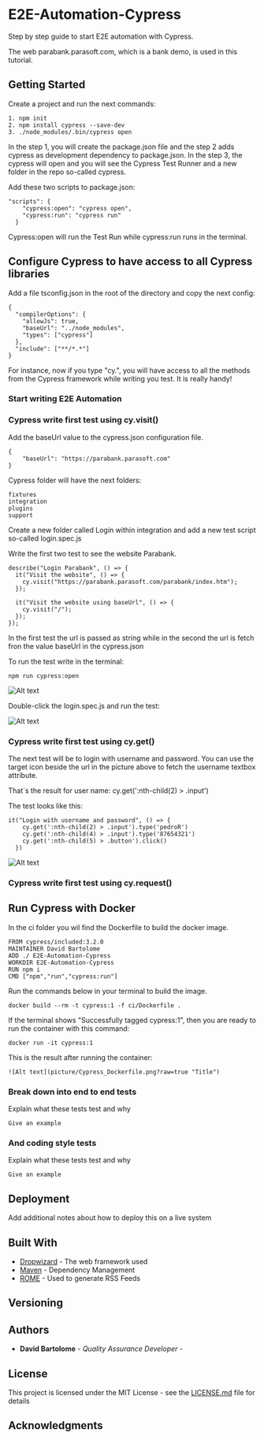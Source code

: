 # E2E-Automation-Cypress

Step by step guide to start E2E automation with Cypress.

The web parabank.parasoft.com, which is a bank demo, is used in this tutorial.

## Getting Started

Create a project and run the next commands:

```
1. npm init
2. npm install cypress --save-dev
3. ./node_modules/.bin/cypress open

```

In the step 1, you will create the package.json file and the step 2 adds cypress as development dependency to package.json. In the step 3, the cypress will open and you will see the Cypress Test Runner and a new folder in the repo so-called cypress.

Add these two scripts to package.json:

```
"scripts": {
    "cypress:open": "cypress open",
    "cypress:run": "cypress run"
  }
```

Cypress:open will run the Test Run while cypress:run runs in the terminal.

## Configure Cypress to have access to all Cypress libraries

Add a file tsconfig.json in the root of the directory and copy the next config:

```
{
  "compilerOptions": {
    "allowJs": true,
    "baseUrl": "../node_modules",
    "types": ["cypress"]
  },
  "include": ["**/*.*"]
}
```

For instance, now if you type "cy.", you will have access to all the methods from the Cypress framework while writing you test. It is really handy!

### Start writing E2E Automation

### Cypress write first test using cy.visit()

Add the baseUrl value to the cypress.json configuration file.

```
{
    "baseUrl": "https://parabank.parasoft.com"
}
```

Cypress folder will have the next folders:

```
fixtures
integration
plugins
support

```

Create a new folder called Login within integration and add a new test script so-called login.spec.js

Write the first two test to see the website Parabank.

```
describe("Login Parabank", () => {
  it("Visit the website", () => {
    cy.visit("https://parabank.parasoft.com/parabank/index.htm");
  });

  it("Visit the website using baseUrl", () => {
    cy.visit("/");
  });
});

```

In the first test the url is passed as string while in the second the url is fetch fron the value baseUrl in the cypress.json

To run the test write in the terminal:

```
npm run cypress:open
```

![Alt text](picture/CypressTestRunner.png?raw=true "Title")

Double-click the login.spec.js and run the test:

![Alt text](picture/Cypress_cyvisit.png?raw=true "Title")

### Cypress write first test using cy.get()

The next test will be to login with username and password. You can use the target icon beside the url in the picture above to fetch the username textbox attribute.

That´s the result for user name: cy.get(':nth-child(2) > .input')

The test looks like this:

```
it("Login with username and password", () => {
    cy.get(':nth-child(2) > .input').type('pedroR')
    cy.get(':nth-child(4) > .input').type('87654321')
    cy.get(':nth-child(5) > .button').click()
  })
```

![Alt text](picture/Cypress_cyget.png?raw=true "Title")

### Cypress write first test using cy.request()

## Run Cypress with Docker

In the ci folder you wil find the Dockerfile to build the docker image.

```
FROM cypress/included:3.2.0
MAINTAINER David Bartolome
ADD ./ E2E-Automation-Cypress
WORKDIR E2E-Automation-Cypress
RUN npm i
CMD ["npm","run","cypress:run"]

```

Run the commands below in your terminal to build the image.

```
docker build --rm -t cypress:1 -f ci/Dockerfile .
```

If the terminal shows "Successfully tagged cypress:1", then you are ready to run the container with this command:

```
docker run -it cypress:1
```

This is the result after running the container:

```
![Alt text](picture/Cypress_Dockerfile.png?raw=true "Title")

```

### Break down into end to end tests

Explain what these tests test and why

```
Give an example
```

### And coding style tests

Explain what these tests test and why

```
Give an example
```

## Deployment

Add additional notes about how to deploy this on a live system

## Built With

- [Dropwizard](http://www.dropwizard.io/1.0.2/docs/) - The web framework used
- [Maven](https://maven.apache.org/) - Dependency Management
- [ROME](https://rometools.github.io/rome/) - Used to generate RSS Feeds

## Versioning

## Authors

- **David Bartolome** - _Quality Assurance Developer_ -

## License

This project is licensed under the MIT License - see the [LICENSE.md](LICENSE.md) file for details

## Acknowledgments
